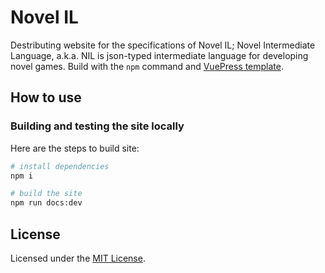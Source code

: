 # Novel IL

Destributing website for the specifications of Novel IL; Novel Intermediate Language, a.k.a. NIL is json-typed intermediate language for developing novel games. Build with the `npm` command and [VuePress template](https://vuepress.vuejs.org/).

## How to use

### Building and testing the site locally

Here are the steps to build site:

```sh
# install dependencies
npm i

# build the site
npm run docs:dev
```

## License

Licensed under the [MIT License](LICENSE).
